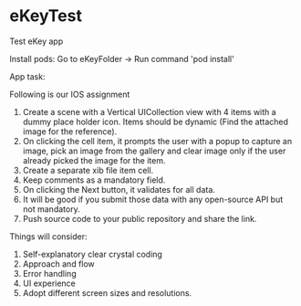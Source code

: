 # eKeyTest
Test eKey app


Install pods: 
Go to eKeyFolder -> Run command 'pod install'

App task: 

Following is our IOS assignment
1. Create a scene with a Vertical UICollection view with 4 items with a dummy place holder icon. Items should be dynamic (Find the attached image for the reference).
2. On clicking the cell item, it prompts the user with a popup to capture an image, pick an image from the gallery and clear image only if the user already picked the image for the item.
3. Create a separate xib file item cell.
4. Keep comments as a mandatory field.
5. On clicking the Next button, it validates for all data.
6. It will be good if you submit those data with any open-source API but not mandatory.
7. Push source code to your public repository and share the link.

Things will consider:
1. Self-explanatory clear crystal coding
2. Approach and flow
3. Error handling
4. UI experience
5. Adopt different screen sizes and resolutions.


